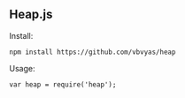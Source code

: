 Heap.js
-------

Install:

    npm install https://github.com/vbvyas/heap

Usage:

    var heap = require('heap');
